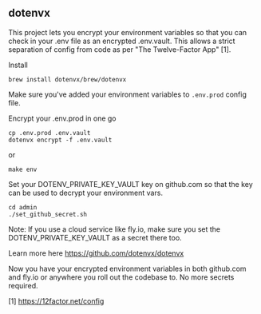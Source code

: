 ## dotenvx

This project lets you encrypt your environment variables so that you can check in your .env file as an encrypted .env.vault.
This allows a strict separation of config from code as per "The Twelve-Factor App" [1].

Install

```
brew install dotenvx/brew/dotenvx
```

Make sure you've added your environment variables to `.env.prod` config file.

Encrypt your .env.prod in one go

```
cp .env.prod .env.vault
dotenvx encrypt -f .env.vault
```

or

```
make env
```

Set your DOTENV_PRIVATE_KEY_VAULT key on github.com so that the key can be used to decrypt your environment vars.

```
cd admin
./set_github_secret.sh
```

Note: If you use a cloud service like fly.io, make sure you set the DOTENV_PRIVATE_KEY_VAULT as a secret there too.

Learn more here
https://github.com/dotenvx/dotenvx

Now you have your encrypted environment variables in both github.com and fly.io or anywhere you roll out the codebase to. No more secrets required.

[1] https://12factor.net/config
